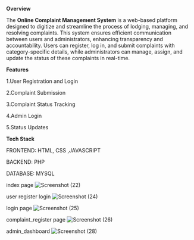 **Overview**

The **Online Complaint Management System** is a web-based platform designed to digitize and streamline the process of lodging, managing, and resolving complaints. This system ensures efficient communication between users and administrators, enhancing transparency and accountability. Users can register, log in, and submit complaints with category-specific details, while administrators can manage, assign, and update the status of these complaints in real-time.

**Features**

1.User Registration and Login

2.Complaint Submission

3.Complaint Status Tracking

4.Admin Login

5.Status Updates

**Tech Stack**

FRONTEND: HTML, CSS ,JAVASCRIPT

BACKEND: PHP

DATABASE: MYSQL

index page
![Screenshot (22)](https://github.com/user-attachments/assets/dd8a9f17-df82-44ed-a4d5-a99ec0b2560a)

user register login
![Screenshot (24)](https://github.com/user-attachments/assets/df840760-726a-4d8f-ac31-935865eea110)

login page
![Screenshot (25)](https://github.com/user-attachments/assets/e8b1ab9d-3d70-4eff-a2eb-0d69f1ec8420)

complaint_register page
![Screenshot (26)](https://github.com/user-attachments/assets/94a606de-f8c6-4fc7-a87b-e2079601b86b)

admin_dashboard
![Screenshot (28)](https://github.com/user-attachments/assets/9b98e97e-d7ac-4e4c-9df3-a72bf39997cf)




